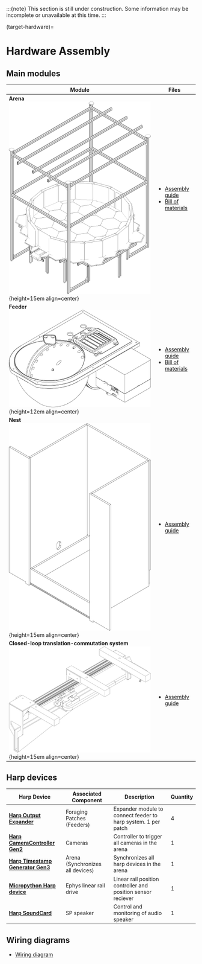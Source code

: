 :::{note}
This section is still under construction. Some information may be incomplete or unavailable at this time.
:::

(target-hardware)=
# Hardware Assembly
## Main modules
| Module | Files |
| --- | --- |
| **Arena** <br>![arena](../images/hardware-overview-arena.png){height=15em align=center} | <ul><li>[Assembly guide](../downloads/Arena%20guideline%20Final%201.pdf)</li><li>[Bill of materials](../downloads/Arena%20BOM.xlsx)</li></ul> |
| **Feeder** <br>![feeder](../images/hardware-overview-feeder.png){height=12em align=center} | <ul><li>[Assembly guide](../downloads/Feeder%20Guideline%20Final%201.pdf)</li><li>[Bill of materials](../downloads/Feeder%20BOM.xlsx)</li></ul> |
| **Nest** <br>![nest](../images/hardware-overview-nest.png){height=15em align=center} | <ul><li>[Assembly guide](../downloads/Nest%20Guideline%20Final%201.pdf)</li></ul> |
| **Closed-loop translation-commutation system** <br>![linear-rail](../images/hardware-overview-linear-rail.png){height=15em align=center} | <ul><li>[Assembly guide](../downloads/Linear%20commutator%20Guideline%20Final%201.pdf)</li></ul> |

## Harp devices
| Harp Device                       | Associated Component            | Description                                                   | Quantity | 
|-----------------------------------|---------------------------------|---------------------------------------------------------------|----------|
| [**Harp Output Expander**](harp-tech:api/Harp.OutputExpander.html)                  |  Foraging Patches (Feeders)      | Expander module to connect feeder to harp system. 1 per patch | 4        |
| [**Harp CameraController Gen2**](harp-tech:api/Harp.CameraControllerGen2.html)    | Cameras                         | Controller to trigger all cameras in the arena                | 1        |
| [**Harp Timestamp Generator Gen3**](harp-tech:api/Harp.TimestampGeneratorGen3.html) | Arena (Synchronizes all devices)| Synchronizes all harp devices in the arena                    | 1        |
| [**Micropython Harp device**](https://github.com/SainsburyWellcomeCentre/microharp)       | Ephys linear rail drive         | Linear rail position controller and position sensor reciever  | 1        | 
| [**Harp SoundCard**](harp-tech:api/Harp.SoundCard.html)                  | SP speaker                      | Control and monitoring of audio speaker                     | 1        | 

## Wiring diagrams
- [Wiring diagram](../downloads/Example%20wiring%20diagram.pdf)

<!--
:::{toctree}
:maxdepth: 1
:hidden:
hardware/feeder

::::{grid} 1 3 3 3 
:::{grid-item-card} Feeder
:img-top: ../images/hardware-overview-feeder.png
:link: target-feeder
:link-type: ref
:img-bottom: ../images/hardware-overview-feeder.png
:::

:::{grid-item-card} Arena
:img-bottom: ../images/hardware-overview-arena.png
:::

:::{grid-item-card} Nest
:img-bottom: ../images/hardware-overview-nest.png
:::
::::
-->